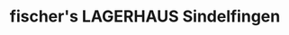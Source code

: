 ---
title: "fischer's LAGERHAUS Sindelfingen"
url: /sindelfingen/fischers-lagerhaus-sindelfingen/
shop: Möbel
---